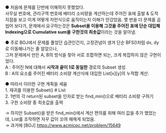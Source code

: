 ● 처음에 문제를 단번에 이해하지 못했었다.  
사무실 번호에, 관리구역 번호에 배터리 소비량을 계산하는데 주어진 표에 출발 & 도착 지점을 보고 이게 어떻게 저런식으로 움직이는지 이해가 안갔었음. 
몇 번을 더 문제를 곱씹어 보다가, 문제에서 요구하는것은 **Subset을 이용해 그것을 주어진 표에 단순 대입해 Indexing으로 Cumulative sum을 구한것의 최솟값**이라는 것을 알아냄.  

● 주로 BOJ에서 문제를 풀었던 습관인건지, 고정관념이 생겨 단순 BFS()처럼 dx, dy로 이동해나가는 줄 알았으나,  
그저 문제에서 만든 A, B의 방식을 찾아 서로 조합하면 되는, 크게 복잡하지 않은 구현이었다.  
A : 주어진 N에 대해서 **시작과 끝이 1로 동일한** 경로의 Subset 생성.  
B : A의 요소를 주어진 배터리 소비량 계산식에 대입한 List[x][y]의 누적합 계산.  

● 따라서 이러한 구현 계획을 세움  
    1. 재귀를 이용한 Subset()  # List  
    2. 1번의 각 return된 subset을 인자로 받는 find_min()으로 배터리 소비량 구하기  
    3. 구한 소비량 중 최솟값을 출력  
    
→ 하지만 Subset()을 받은 find_min()에서 계산 편의를 위해 여러 값을 추가 했었는데, List를 조작하면 자꾸 값이 꼬여 헤매게 되었음.  
→ 과거에 [BOJ] https://www.acmicpc.net/problem/15649  
